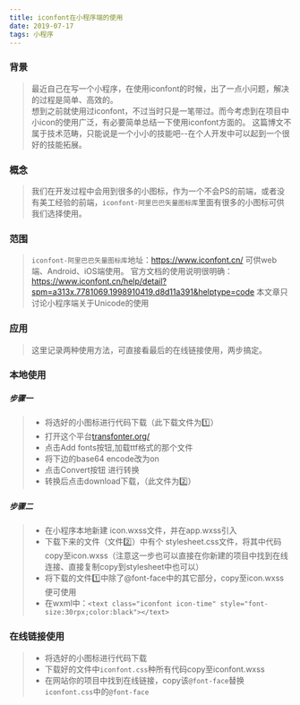 ```yaml
---
title: iconfont在小程序端的使用
date: 2019-07-17
tags: 小程序
---
```

### 背景
> 最近自己在写一个小程序，在使用iconfont的时候，出了一点小问题，解决的过程是简单、高效的。  
> 想到之前就使用过iconfont，不过当时只是一笔带过。而今考虑到在项目中小icon的使用广泛，有必要简单总结一下使用iconfont方面的。
> 这篇博文不属于技术范畴，只能说是一个小小的技能吧--在个人开发中可以起到一个很好的技能拓展。

### 概念
> 我们在开发过程中会用到很多的小图标，作为一个不会PS的前端，或者没有美工经验的前端，`iconfont-阿里巴巴矢量图标库`里面有很多的小图标可供我们选择使用。

### 范围
> `iconfont-阿里巴巴矢量图标库`地址：https://www.iconfont.cn/
> 可供web端、Android、iOS端使用。
> 官方文档的使用说明很明确：https://www.iconfont.cn/help/detail?spm=a313x.7781069.1998910419.d8d11a391&helptype=code
> 本文章只讨论小程序端关于Unicode的使用

### 应用
> 这里记录两种使用方法，可直接看最后的在线链接使用，两步搞定。
> 
### 本地使用
##### 步骤一
> - 将选好的小图标进行代码下载（此下载文件为1️⃣）
> - 打开这个平台[transfonter.org/](transfonter.org)
> - 点击Add fonts按钮,加载ttf格式的那个文件
> - 将下边的base64 encode改为on
> - 点击Convert按钮 进行转换
> - 转换后点击download下载，（此文件为2️⃣）
##### 步骤二
> - 在小程序本地新建 icon.wxss文件，并在app.wxss引入
> - 下载下来的文件（文件2️⃣）中有个 stylesheet.css文件，将其中代码copy至icon.wxss（注意这一步也可以直接在你新建的项目中找到在线连接、直接复制copy到stylesheet中也可以）
> - 将下载的文件1️⃣中除了@font-face中的其它部分，copy至icon.wxss便可使用
> - 在wxml中：`<text class="iconfont icon-time" style="font-size:30rpx;color:black"></text>`

### 在线链接使用
> - 将选好的小图标进行代码下载
> - 下载好的文件中`iconfont.css`种所有代码copy至iconfont.wxss
> - 在网站你的项目中找到在线链接，copy该`@font-face`替换`iconfont.css`中的`@font-face`